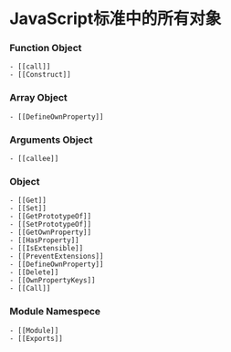 # JavaScript标准中的所有对象

### Function Object
    - [[call]] 
    - [[Construct]] 

### Array Object
    - [[DefineOwnProperty]]


### Arguments Object
    - [[callee]]

### Object
    - [[Get]]
    - [[Set]]
    - [[GetPrototypeOf]]
    - [[SetPrototypeOf]]
    - [[GetOwnProperty]]
    - [[HasProperty]]
    - [[IsExtensible]]
    - [[PreventExtensions]]
    - [[DefineOwnProperty]]
    - [[Delete]]
    - [[OwnPropertyKeys]]
    - [[Call]]

### Module Namespece
    - [[Module]]
    - [[Exports]]
    